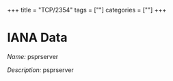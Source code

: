 +++
title = "TCP/2354"
tags = [""]
categories = [""]
+++

# IANA Data

_Name:_ psprserver

_Description:_ psprserver

